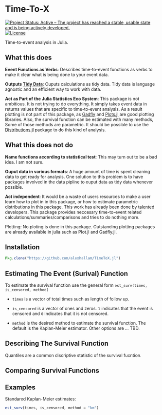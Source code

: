 Time-To-X
===========

[![Project Status: Active – The project has reached a stable, usable state and is being actively developed.](http://www.repostatus.org/badges/latest/concept.svg)](http://www.repostatus.org/#concept)
[![License](http://img.shields.io/badge/license-MIT-brightgreen.svg?style=flat)](LICENSE.md)

Time-to-event analysis in Julia.

What this does
--------------

**Event Functions as Verbs**: Describes time-to-event functions as verbs to make it clear what
 is being done to your event data.

**Outputs [Tidy Data](http://vita.had.co.nz/papers/tidy-data.pdf)**: Ouputs calculations as tidy data.
Tidy data is language agnostic and an efficient way to work with data.

**Act as Part of the Julia Statistics Eco System**: This package is not ambitious. It is not 
trying to do everything. It simply takes event data in returns values that are specific to
time-to-event analysis. As a result plotting is not part of this package, as
[Gadfly](http://gadflyjl.org/stable/) and [Plots.jl](https://github.com/JuliaPlots/Plots.jl)
are good plotting libraries. Also, the survival function can be estimated with many methods, 
Some of those methods are parametric. It should be possible to use the 
[Distributions.jl](https://github.com/JuliaPlots/Plots.jl) package to do this kind of analysis.


What this does not do
----------------------

**Name functions according to statistical test**: This may turn out to be a bad idea. I am not sure. 

**Ouput data in various formats**: A huge amount of time is spent cleaning data to get ready 
for analysis. One solution to this problem is to have packages involved in the data pipline
to ouput data as tidy data whenever possible.

**Act independent**: It would be a waste of users resources to make a user learn 
how to plot in in this package, or how to estimate parametric distributions in this 
package. This work has already been done by talented developers. This package 
provides neccesary time-to-event related calculations/summaries/comparisons 
and tries to do nothing more.


Plotting:  No ploting is done in this package. Outstanding plotting packages are already available in julia such as Plot.jl and Gadfly.jl. 


Installation
---

```julia
Pkg.clone("https://github.com/alexhallam/TimeToX.jl")
```

Estimating The Event (Surival) Function
---

To estimate the survival function use the general form `est_surv(times, is_censored, method)`

* `times` is a vector of total times such as length of follow up.

* `is_censored` is a vector of ones and zeros. `1` indicates that the event is censored and `0` indicates that it is not censored. 

* `method` is the desired method to estimate the survival function. The default is the Kaplan-Meier estimator. Other options are ... TBD.

Describing The Survival Function
----------------------------------

Quantiles are a common discriptive statistic of the survival fucntion.

Comparing Survival Functions
-----------------------------


Examples
---

Standared Kaplan-Meier estimates:

```julia
est_surv(times, is_censored, method = "km")
```

